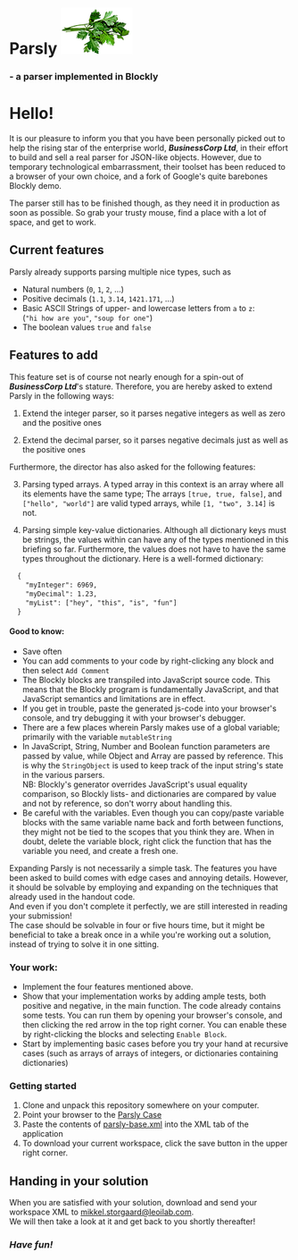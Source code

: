 # **Parsly** ![](parsley.png)  
### - a parser implemented in Blockly

# Hello!
It is our pleasure to inform you that you have been personally picked out to help the rising star of the enterprise world, _***BusinessCorp Ltd***_, 
in their effort to build and sell a real parser for JSON-like objects.
However, due to temporary technological embarrassment, their toolset has been reduced to a browser of your own choice, and a fork of Google's quite barebones Blockly demo.

The parser still has to be finished though, as they need it in production as soon as possible.
So grab your trusty mouse, find a place with a lot of space, and get to work.

## Current features
Parsly already supports parsing multiple nice types, such as
  - Natural numbers (`0`, `1`, `2`, ...)
  - Positive decimals (`1.1`, `3.14`, `1421.171`, ...)
  - Basic ASCII Strings of upper- and lowercase letters from `a` to `z`:  
  (`"hi how are you"`, `"soup for one"`)
  - The boolean values `true` and `false`

## Features to add
This feature set is of course not nearly enough for a spin-out of _***BusinessCorp Ltd***_'s stature.
Therefore, you are hereby asked to extend Parsly in the following ways:
  1. Extend the integer parser, so it parses negative integers as well as zero and the positive ones  

  2. Extend the decimal parser, so it parses negative decimals just as well as the positive ones  

Furthermore, the director has also asked for the following features:

  3. Parsing typed arrays. A typed array in this context is an array where all its elements have the same type;
  The arrays `[true, true, false]`, and `["hello", "world"]` are valid typed arrays, while `[1, "two", 3.14]` is not.  

  4. Parsing simple key-value dictionaries. Although all dictionary keys must be strings, the values within can have any of the types mentioned in this briefing so far.
  Furthermore, the values does not have to have the same types throughout the dictionary. 
  Here is a well-formed dictionary:
```
  {
    "myInteger": 6969,
    "myDecimal": 1.23,
    "myList": ["hey", "this", "is", "fun"]
  }
```
 
#### Good to know:
* Save often
* You can add comments to your code by right-clicking any block and then select `Add Comment`
* The Blockly blocks are transpiled into JavaScript source code.
This means that the Blockly program is fundamentally JavaScript, and that JavaScript semantics and limitations are in effect.
* If you get in trouble, paste the generated js-code into your browser's console, and try debugging it with your browser's debugger.
* There are a few places wherein Parsly makes use of a global variable; primarily with the variable `mutableString`
* In JavaScript, String, Number and Boolean function parameters are passed by value, while Object and Array are passed by reference. This is why the `StringObject` is used to keep track of the input string's state in the various parsers.  
NB: Blockly's generator overrides JavaScript's usual equality comparison, so Blockly lists- and dictionaries are compared by value and not by reference, so don't worry about handling this.
* Be careful with the variables. Even though you can copy/paste variable blocks with the same variable name back and forth between functions,
they might not be tied to the scopes that you think they are. When in doubt, delete the variable block, right click the function that has the variable you need, and create a fresh one.

Expanding Parsly is not necessarily a simple task. The features you have been asked to build comes with edge cases and annoying details.
However, it should be solvable by employing and expanding on the techniques that already used in the handout code.  
And even if you don't complete it perfectly, we are still interested in reading your submission!  
The case should be solvable in four or five hours time, but it might be beneficial to take a break once in a while you're working out a solution, instead of trying to solve it in one sitting.

### Your work:
* Implement the four features mentioned above.
* Show that your implementation works by adding ample tests, both positive and negative, in the main function.
The code already contains some tests. You can run them by opening your browser's console, and then clicking the red arrow in the top right corner.
You can enable these by right-clicking the blocks and selecting `Enable Block`.
* Start by implementing basic cases before you try your hand at recursive cases (such as arrays of arrays of integers, or dictionaries containing dictionaries)

### Getting started
1. Clone and unpack this repository somewhere on your computer.
2. Point your browser to the [Parsly Case](parsly.html)
3. Paste the contents of [parsly-base.xml](parsly-base.xml) into the XML tab of the application
4. To download your current workspace, click the save button in the upper right corner.

## Handing in your solution
When you are satisfied with your solution, download and send your workspace XML to [mikkel.storgaard@leoilab.com](mailto:mikkel.storgaard@leoilab.com).  
We will then take a look at it and get back to you shortly thereafter!

### _Have fun!_
